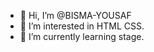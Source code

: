 - 👋 Hi, I’m @BISMA-YOUSAF
- 👀 I’m interested in HTML CSS.
- 🌱 I’m currently learning stage.

<!---
BISMA-YOUSAF/BISMA-YOUSAF is a ✨ special ✨ repository because its `README.md` (this file) appears on your GitHub profile.
You can click the Preview link to take a look at your changes.
--->
